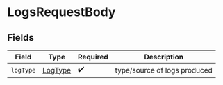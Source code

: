 # LogsRequestBody


## Fields

| Field                                     | Type                                      | Required                                  | Description                               |
| ----------------------------------------- | ----------------------------------------- | ----------------------------------------- | ----------------------------------------- |
| `logType`                                 | [LogType](../../models/shared/logtype.md) | :heavy_check_mark:                        | type/source of logs produced              |